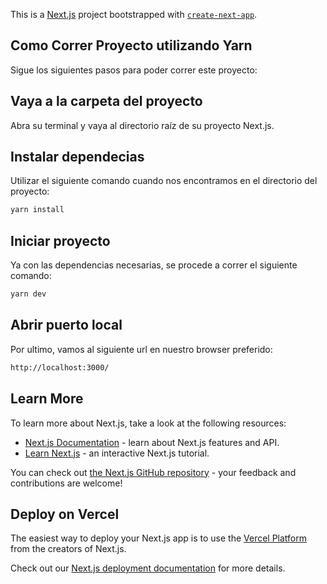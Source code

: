 This is a [Next.js](https://nextjs.org/) project bootstrapped with [`create-next-app`](https://github.com/vercel/next.js/tree/canary/packages/create-next-app).

## Como Correr Proyecto utilizando Yarn

Sigue los siguientes pasos para poder correr este proyecto: 

## Vaya a la carpeta del proyecto

Abra su terminal y vaya al directorio raíz de su proyecto Next.js.

## Instalar dependecias

Utilizar el siguiente comando cuando nos encontramos en el directorio del proyecto:


```bash
yarn install
```


## Iniciar proyecto

Ya con las dependencias necesarias, se procede a correr el siguiente comando:


```bash
yarn dev
```

## Abrir puerto local

Por ultimo, vamos al siguiente url en nuestro browser preferido:


```bash
http://localhost:3000/
```

## Learn More

To learn more about Next.js, take a look at the following resources:

- [Next.js Documentation](https://nextjs.org/docs) - learn about Next.js features and API.
- [Learn Next.js](https://nextjs.org/learn) - an interactive Next.js tutorial.

You can check out [the Next.js GitHub repository](https://github.com/vercel/next.js/) - your feedback and contributions are welcome!

## Deploy on Vercel

The easiest way to deploy your Next.js app is to use the [Vercel Platform](https://vercel.com/new?utm_medium=default-template&filter=next.js&utm_source=create-next-app&utm_campaign=create-next-app-readme) from the creators of Next.js.

Check out our [Next.js deployment documentation](https://nextjs.org/docs/deployment) for more details.
